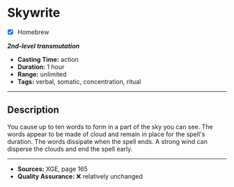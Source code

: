 # Skywrite
- [x] Homebrew

***2nd-level transmutation***
- **Casting Time:** action
- **Duration:** 1 hour
- **Range:** unlimited
- **Tags:** verbal, somatic, concentration, ritual

---

## Description
You cause up to ten words to form in a part of the sky you can see.
The words appear to be made of cloud and remain in place for the spell's duration.
The words dissipate when the spell ends.
A strong wind can disperse the clouds and end the spell early.

---

- **Sources:** XGE, page 165
- **Quality Assurance:** :x: relatively unchanged
